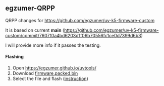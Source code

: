 ## egzumer-QRPP

QRPP changes for https://github.com/egzumer/uv-k5-firmware-custom


It is based on current **main** (https://github.com/egzumer/uv-k5-firmware-custom/commit/7607f0a4bd6203d1f06b70556fc1ce0d7399d6b3)


I will provide more info if it passes the testing. 

#### Flashing

1. Open https://egzumer.github.io/uvtools/
2. Download [firmware.packed.bin](https://github.com/theosaveliev/egzumer-QRPP/raw/refs/heads/main/firmware.packed.bin)
3. Select the file and flash ([instruction](https://github.com/egzumer/uv-k5-firmware-custom/wiki/Flashing-the-firmware))
